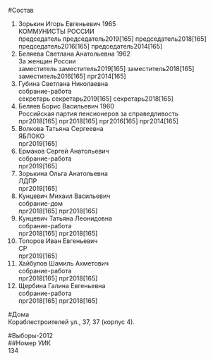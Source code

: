 #Состав  
1. Зорькин Игорь Евгеньевич 1965  
    КОММУНИСТЫ РОССИИ  
    председатель председатель2019[165] председатель2018[165] председатель2016[165] председатель2014[165]  
2. Беляева Светлана Анатольевна 1962  
    За женщин России  
    заместитель заместитель2019[165] заместитель2018[165] заместитель2016[165] прг2014[165]  
3. Губина Светлана Николаевна  
    собрание-работа  
    секретарь секретарь2019[165] секретарь2018[165]  
4. Беляев Борис Васильевич 1960  
    Российская партия пенсионеров за справедливость  
    прг2018[165] прг2018[165] прг2016[165] прг2014[165]  
5. Волкова Татьяна Сергеевна  
    ЯБЛОКО  
    прг2019[165]  
6. Ермаков Сергей Анатольевич  
    собрание-работа  
    прг2019[165]  
7. Зорькина Ольга Анатольевна  
    ЛДПР  
    прг2019[165]  
8. Кунцевич Михаил Васильевич  
    собрание-дом  
    прг2018[165] прг2018[165]  
9. Кунцевич Татьяна Леонидовна  
    собрание-работа  
    прг2018[165] прг2018[165]  
10. Топоров Иван Евгеньевич  
    СР  
    прг2019[165]  
11. Хайбулов Шамиль Ахметович  
    собрание-работа  
    прг2018[165] прг2018[165]  
12. Щербина Галина Евгеньевна  
    собрание-работа  
    прг2018[165] прг2018[165]  
  
#Дома  
Кораблестроителей ул.,     37, 37 (корпус 4).  
  
#Выборы-2012  
##Номер УИК  
134  

